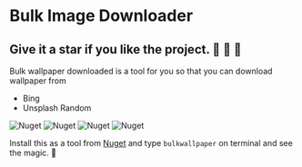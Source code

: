 # Bulk Image Downloader
## Give it a star if you like the project. 👏 🌠 🌟

Bulk wallpaper downloaded is a tool for you so that you can download wallpaper from 
- Bing
- Unsplash Random


![Nuget](https://img.shields.io/nuget/v/BulkWallpaper)
![Nuget](https://img.shields.io/nuget/dt/BulkWallpaper?style=plastic)
![Nuget](https://img.shields.io/github/repo-size/purkayasta/BulkWallpaper?style=social)
![Nuget](https://img.shields.io/github/last-commit/purkayasta/BulkWallpaper?style=flat-square)

Install this as a tool from [Nuget](https://www.nuget.org/packages/BulkImageDownloader.Cli/)
and type `bulkwallpaper` on terminal and see the magic. 🌟

